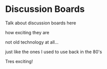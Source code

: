 # Discussion Boards


Talk about discussion boards here

how exciting they are

not old technology at all...

just like the ones I used to use back in the 80's

Tres exciting!

